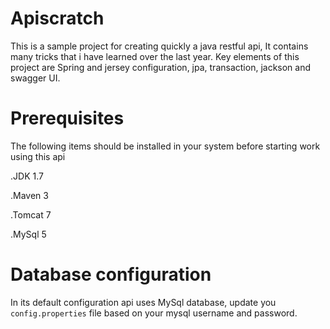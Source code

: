 # Apiscratch
This is a sample project for creating quickly a java restful api, It contains many tricks that i have learned over the last year. Key elements of this project are Spring and jersey configuration, jpa, transaction, jackson and swagger UI.   

# Prerequisites
The following items should be installed in your system before starting work using this api

.JDK 1.7 

.Maven 3 

.Tomcat 7 

.MySql 5 

# Database configuration
In its default configuration api uses MySql database, update you  `config.properties` file based on your mysql username and password. 
